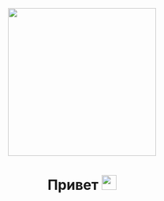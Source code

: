 <div id="header" align="center">
  <img src="https://i.giphy.com/media/v1.Y2lkPTc5MGI3NjExMXo0N3pkN3lnYW5zYng2eTdsdjdyaGN6ZDh1OWg2Z3lidDJmbGFqaCZlcD12MV9pbnRlcm5hbF9naWZfYnlfaWQmY3Q9Zw/JWybLzXs7Hn0JKhSji/giphy.gif" width="300"/>
</div>

<h1 align="center">
  Привет
  <img src="https://media.giphy.com/media/hvRJCLFzcasrR4ia7z/giphy.gif" width="30px"/>
</h1>
